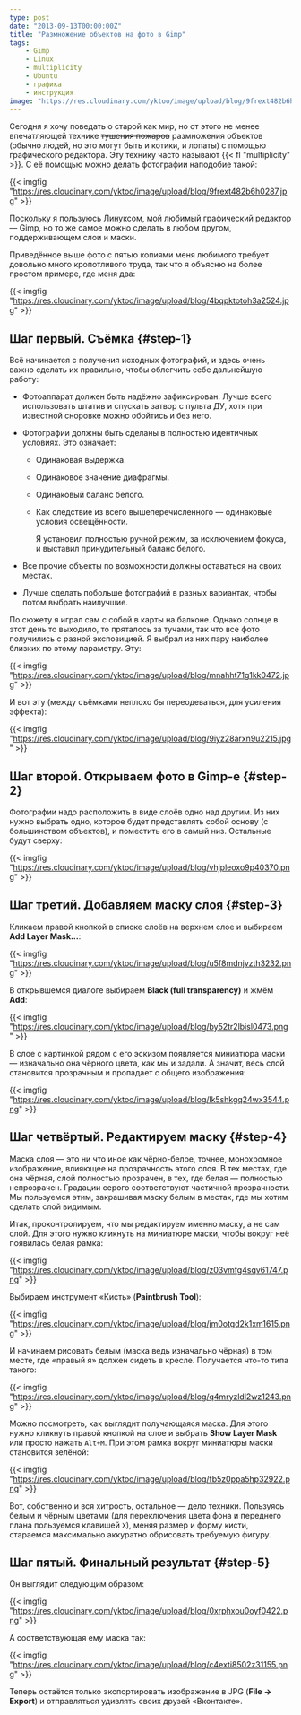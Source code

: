 ```yaml
---
type: post
date: "2013-09-13T00:00:00Z"
title: "Размножение объектов на фото в Gimp"
tags:
    - Gimp
    - Linux
    - multiplicity
    - Ubuntu
    - графика
    - инструкция
image: "https://res.cloudinary.com/yktoo/image/upload/blog/9frext482b6h0287.jpg"
---
```


Сегодня я хочу поведать о старой как мир, но от этого не менее впечатляющей технике ~~тушения пожаров~~ размножения объектов (обычно людей, но это могут быть и котики, и лопаты) с помощью графического редактора. Эту технику часто называют {{< fl "multiplicity" >}}. С её помощью можно делать фотографии наподобие такой:

{{< imgfig "https://res.cloudinary.com/yktoo/image/upload/blog/9frext482b6h0287.jpg" >}}

Поскольку я пользуюсь Линуксом, мой любимый графический редактор — Gimp, но то же самое можно сделать в любом другом, поддерживающем слои и маски.

<!--more-->

Приведённое выше фото с пятью копиями меня любимого требует довольно много кропотливого труда, так что я объясню на более простом примере, где меня два:

{{< imgfig "https://res.cloudinary.com/yktoo/image/upload/blog/4bqpktotoh3a2524.jpg" >}}

## Шаг первый. Съёмка {#step-1}

Всё начинается с получения исходных фотографий, и здесь очень важно сделать их правильно, чтобы облегчить себе дальнейшую работу:

* Фотоаппарат должен быть надёжно зафиксирован. Лучше всего использовать штатив и спускать затвор с пульта ДУ, хотя при известной сноровке можно обойтись и без него.
* Фотографии должны быть сделаны в полностью идентичных условиях. Это означает:
  * Одинаковая выдержка.
  * Одинаковое значение диафрагмы.
  * Одинаковый баланс белого.
  * Как следствие из всего вышеперечисленного — одинаковые условия освещённости.

    Я установил полностью ручной режим, за исключением фокуса, и выставил принудительный баланс белого.

* Все прочие объекты по возможности должны оставаться на своих местах.
* Лучше сделать побольше фотографий в разных вариантах, чтобы потом выбрать наилучшие.

По сюжету я играл сам с собой в карты на балконе. Однако солнце в этот день то выходило, то пряталось за тучами, так что все фото получились с разной экспозицией. Я выбрал из них пару наиболее близких по этому параметру. Эту:

{{< imgfig "https://res.cloudinary.com/yktoo/image/upload/blog/mnahht71g1kk0472.jpg" >}}

И вот эту (между съёмками неплохо бы переодеваться, для усиления эффекта):

{{< imgfig "https://res.cloudinary.com/yktoo/image/upload/blog/9iyz28arxn9u2215.jpg" >}}

## Шаг второй. Открываем фото в Gimp-е {#step-2}

Фотографии надо расположить в виде слоёв одно над другим. Из них нужно выбрать одно, которое будет представлять собой основу (с большинством объектов), и поместить его в самый низ. Остальные будут сверху:

{{< imgfig "https://res.cloudinary.com/yktoo/image/upload/blog/vhjpleoxo9p40370.png" >}}

## Шаг третий. Добавляем маску слоя {#step-3}

Кликаем правой кнопкой в списке слоёв на верхнем слое и выбираем **Add Layer Mask…**:

{{< imgfig "https://res.cloudinary.com/yktoo/image/upload/blog/u5f8mdnjvzth3232.png" >}}

В открывшемся диалоге выбираем **Black (full transparency)** и жмём **Add**:

{{< imgfig "https://res.cloudinary.com/yktoo/image/upload/blog/by52tr2lbisl0473.png" >}}

В слое с картинкой рядом с его эскизом появляется миниатюра маски — изначально она чёрного цвета, как мы и задали. А значит, весь слой становится прозрачным и пропадает с общего изображения:

{{< imgfig "https://res.cloudinary.com/yktoo/image/upload/blog/lk5shkgq24wx3544.png" >}}

## Шаг четвёртый. Редактируем маску {#step-4}

Маска слоя — это ни что иное как чёрно-белое, точнее, монохромное изображение, влияющее на прозрачность этого слоя. В тех местах, где она чёрная, слой полностью прозрачен, в тех, где белая — полностью непрозрачен. Градации серого соответствуют частичной прозрачности. Мы пользуемся этим, закрашивая маску белым в местах, где мы хотим сделать слой видимым.

Итак, проконтролируем, что мы редактируем именно маску, а не сам слой. Для этого нужно кликнуть на миниатюре маски, чтобы вокруг неё появилась белая рамка:

{{< imgfig "https://res.cloudinary.com/yktoo/image/upload/blog/z03vmfg4sqv61747.png" >}}

Выбираем инструмент «Кисть» (**Paintbrush Tool**):

{{< imgfig "https://res.cloudinary.com/yktoo/image/upload/blog/jm0otgd2k1xm1615.png" >}}

И начинаем рисовать белым (маска ведь изначально чёрная) в том месте, где «правый я» должен сидеть в кресле. Получается что-то типа такого:

{{< imgfig "https://res.cloudinary.com/yktoo/image/upload/blog/q4mryzldl2wz1243.png" >}}

Можно посмотреть, как выглядит получающаяся маска. Для этого нужно кликнуть правой кнопкой на слое и выбрать **Show Layer Mask** или просто нажать `Alt+M`. При этом рамка вокруг миниатюры маски становится зелёной:

{{< imgfig "https://res.cloudinary.com/yktoo/image/upload/blog/fb5z0ppa5hp32922.png" >}}

Вот, собственно и вся хитрость, остальное — дело техники. Пользуясь белым и чёрным цветами (для переключения цвета фона и переднего плана пользуемся клавишей `X`), меняя размер и форму кисти, стараемся максимально аккуратно обрисовать требуемую фигуру.

## Шаг пятый. Финальный результат {#step-5}

Он выглядит следующим образом:

{{< imgfig "https://res.cloudinary.com/yktoo/image/upload/blog/0xrphxou0oyf0422.png" >}}

А соответствующая ему маска так:

{{< imgfig "https://res.cloudinary.com/yktoo/image/upload/blog/c4exti8502z31155.png" >}}

Теперь остаётся только экспортировать изображение в JPG (**File → Export**) и отправляться удивлять своих друзей «Вконтакте».
